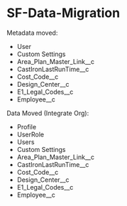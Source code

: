 # SF-Data-Migration

Metadata moved: 
- User
- Custom Settings
- Area_Plan_Master_Link__c
- CastIronLastRunTime__c
- Cost_Code__c
- Design_Center__c
- E1_Legal_Codes__c
- Employee__c

Data Moved (Integrate Org):
- Profile
- UserRole
- Users
- Custom Settings
- Area_Plan_Master_Link__c
- CastIronLastRunTime__c
- Cost_Code__c
- Design_Center__c
- E1_Legal_Codes__c
- Employee__c
